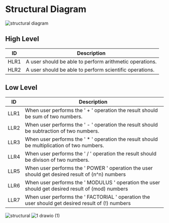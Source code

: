 # Structural Diagram
![structural diagram](https://user-images.githubusercontent.com/94418525/143082357-263a797f-edc3-4bff-9782-312bd01b22a0.PNG)

## High Level 

| ID             | Description                                                           |
| ----------------- | ------------------------------------------------------------------ |
| HLR1 |A user should be able to perform arithmetic operations.|
| HLR2 |A user should be able to perform scientific operations.|


## Low Level 

| ID             | Description                                                           |
| ----------------- | ------------------------------------------------------------------ |
| LLR1|When user performs the ' + ' operation the result should be sum of two numbers.|
| LLR2|When user performs the ' - ' operation the result should be subtraction of two numbers.|                                                                                                                                                 
| LLR3|When user performs the ' * ' operation the result should be multiplication of two numbers.|
| LLR4|When user performs the ' / ' operation the result should be divison of two numbers.|
| LLR5|When user performs the ' POWER ' operation the user should get desired result of (n^n) numbers|
| LLR6|When user performs the ' MODULUS ' operation the user should get desired result of (mod) numbers|
| LLR7|When user performs the ' FACTORIAL ' operation the user should get desired result of (!) numbers|
 

![structural](https://user-images.githubusercontent.com/94418525/143254376-c998079e-5b99-4d6e-ad3d-88d27dc007b7.PNG)
![1 drawio (1)](https://user-images.githubusercontent.com/94418525/143107333-0e41e0a5-a0d1-46a5-a6a4-738b5075b9df.png)


